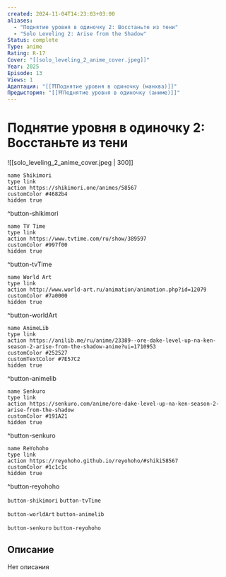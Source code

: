 ```yaml
---
created: 2024-11-04T14:23:03+03:00
aliases:
  - "Поднятие уровня в одиночку 2: Восстаньте из тени"
  - "Solo Leveling 2: Arise from the Shadow"
Status: complete
Type: anime
Rating: R-17
Cover: "[[solo_leveling_2_anime_cover.jpeg]]"
Year: 2025
Episode: 13
Views: 1
Адаптация: "[[⛩️Поднятие уровня в одиночку (манхва)]]"
Предыстория: "[[⛩️Поднятие уровня в одиночку (аниме)]]"
---
```


# Поднятие уровня в одиночку 2: Восстаньте из тени

![[solo_leveling_2_anime_cover.jpeg | 300]]

```button
name Shikimori
type link
action https://shikimori.one/animes/58567
customColor #4682b4
hidden true
```
^button-shikimori

```button
name TV Time
type link
action https://www.tvtime.com/ru/show/389597
customColor #997f00
hidden true
```
^button-tvTime

```button
name World Art
type link
action http://www.world-art.ru/animation/animation.php?id=12079
customColor #7a0000
hidden true
```
^button-worldArt

```button
name AnimeLib
type link
action https://anilib.me/ru/anime/23389--ore-dake-level-up-na-ken-season-2-arise-from-the-shadow-anime?ui=1710953
customColor #252527
customTextColor #7E57C2
hidden true
```
^button-animelib

```button
name Senkuro
type link
action https://senkuro.com/anime/ore-dake-level-up-na-ken-season-2-arise-from-the-shadow
customColor #191A21
hidden true
```
^button-senkuro

```button
name ReYohoho
type link
action https://reyohoho.github.io/reyohoho/#shiki58567
customColor #1c1c1c
hidden true
```
^button-reyohoho

`button-shikimori` `button-tvTime`

`button-worldArt` `button-animelib`

`button-senkuro` `button-reyohoho`

## Описание

Нет описания
